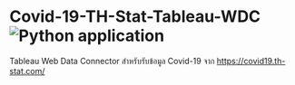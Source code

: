 # Covid-19-TH-Stat-Tableau-WDC ![Python application](https://github.com/pluz85/Covid-19-TH-Stat-Tableau-WDC/workflows/Python%20application/badge.svg)
Tableau Web Data Connector สำหรับรับข้อมูล Covid-19 จาก https://covid19.th-stat.com/
